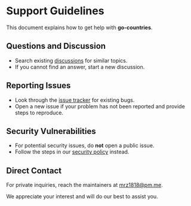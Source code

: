 # Support Guidelines

This document explains how to get help with **go-countries**.

## Questions and Discussion
- Search existing [discussions](https://github.com/mrz1836/go-countries/discussions) for similar topics.
- If you cannot find an answer, start a new discussion.

## Reporting Issues
- Look through the [issue tracker](https://github.com/mrz1836/go-countries/issues) for existing bugs.
- Open a new issue if your problem has not been reported and provide steps to reproduce.

## Security Vulnerabilities
- For potential security issues, do **not** open a public issue.
- Follow the steps in our [security policy](SECURITY.md) instead.

## Direct Contact
For private inquiries, reach the maintainers at [mrz1818@pm.me](mailto:mrz1818@pm.me).

We appreciate your interest and will do our best to assist you.

